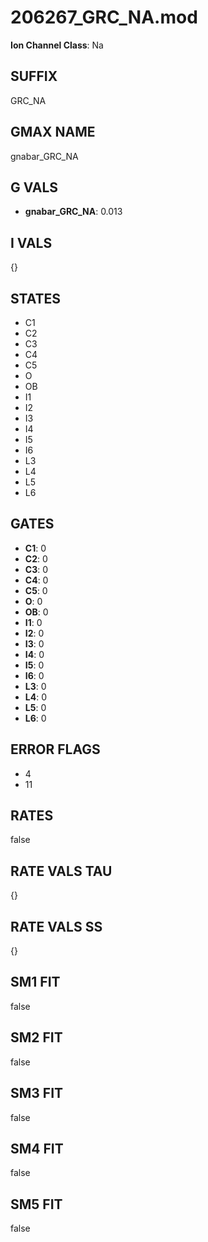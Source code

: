 # 206267_GRC_NA.mod

**Ion Channel Class**: Na

## SUFFIX

GRC_NA

## GMAX NAME

gnabar_GRC_NA

## G VALS

- **gnabar_GRC_NA**: 0.013

## I VALS

{}

## STATES

- C1
- C2
- C3
- C4
- C5
- O
- OB
- I1
- I2
- I3
- I4
- I5
- I6
- L3
- L4
- L5
- L6

## GATES

- **C1**: 0
- **C2**: 0
- **C3**: 0
- **C4**: 0
- **C5**: 0
- **O**: 0
- **OB**: 0
- **I1**: 0
- **I2**: 0
- **I3**: 0
- **I4**: 0
- **I5**: 0
- **I6**: 0
- **L3**: 0
- **L4**: 0
- **L5**: 0
- **L6**: 0

## ERROR FLAGS

- 4
- 11

## RATES

false

## RATE VALS TAU

{}

## RATE VALS SS

{}

## SM1 FIT

false

## SM2 FIT

false

## SM3 FIT

false

## SM4 FIT

false

## SM5 FIT

false
